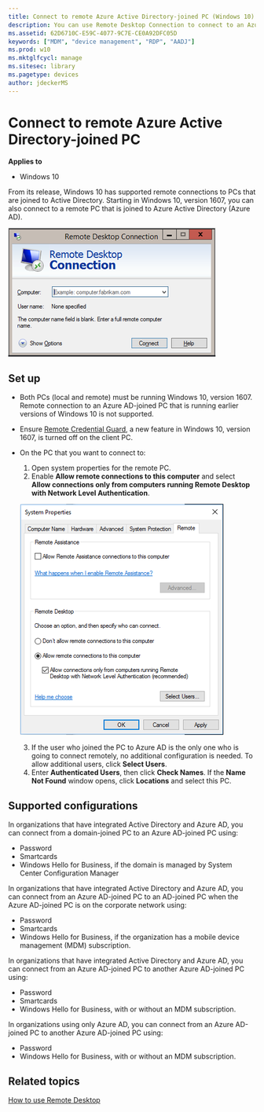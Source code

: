 ```yaml
---
title: Connect to remote Azure Active Directory-joined PC (Windows 10)
description: You can use Remote Desktop Connection to connect to an Azure AD-joined PC.
ms.assetid: 62D6710C-E59C-4077-9C7E-CE0A92DFC05D
keywords: ["MDM", "device management", "RDP", "AADJ"]
ms.prod: w10
ms.mktglfcycl: manage
ms.sitesec: library
ms.pagetype: devices
author: jdeckerMS
---
```


# Connect to remote Azure Active Directory-joined PC


**Applies to**

-   Windows 10

From its release, Windows 10 has supported remote connections to PCs that are joined to Active Directory. Starting in Windows 10, version 1607, you can also connect to a remote PC that is joined to Azure Active Directory (Azure AD).

![Remote Desktop Connection client](images/rdp.png)

## Set up

- Both PCs (local and remote) must be running Windows 10, version 1607. Remote connection to an Azure AD-joined PC that is running earlier versions of Windows 10 is not supported.
- Ensure [Remote Credential Guard](../keep-secure/remote-credential-guardmd), a new feature in Windows 10, version 1607, is turned off on the client PC.
- On the PC that you want to connect to:
  1. Open system properties for the remote PC. 
  2. Enable **Allow remote connections to this computer** and select **Allow connections only from computers running Remote Desktop with Network Level Authentication**. 

   ![Allow remote connections to this computer](images/allow-rdp.png)

  3. If the user who joined the PC to Azure AD is the only one who is going to connect remotely, no additional configuration is needed. To allow additional users, click **Select Users**.
  4. Enter **Authenticated Users**, then click **Check Names**. If the **Name Not Found** window opens, click **Locations** and select this PC.

 
## Supported configurations
 
In organizations that have integrated Active Directory and Azure AD, you can connect from a domain-joined PC to an Azure AD-joined PC using:

- Password
- Smartcards
- Windows Hello for Business, if the domain is managed by System Center Configuration Manager

In organizations that have integrated Active Directory and Azure AD, you can connect from an Azure AD-joined PC to an AD-joined PC when the Azure AD-joined PC is on the corporate network using:

- Password
- Smartcards
- Windows Hello for Business, if the organization has a mobile device management (MDM) subscription. 

In organizations that have integrated Active Directory and Azure AD, you can connect from an Azure AD-joined PC to another Azure AD-joined PC using:

- Password
- Smartcards
- Windows Hello for Business, with or without an MDM subscription. 

 
In organizations using only Azure AD, you can connect from an Azure AD-joined PC to another Azure AD-joined PC using:

- Password
- Windows Hello for Business, with or without an MDM subscription. 



## Related topics

[How to use Remote Desktop](https://support.microsoft.com/instantanswers/ff521c86-2803-4bc0-a5da-7df445788eb9/how-to-use-remote-desktop)




 

 





